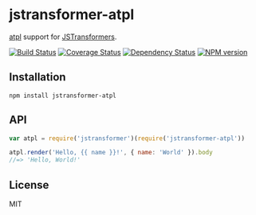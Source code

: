 # jstransformer-atpl

[atpl](http://github.com/soywiz/atpl.js) support for [JSTransformers](http://github.com/jstransformers).

[![Build Status](https://img.shields.io/travis/jstransformers/jstransformer-atpl/master.svg)](https://travis-ci.org/jstransformers/jstransformer-atpl)
[![Coverage Status](https://img.shields.io/coveralls/jstransformers/jstransformer-atpl/master.svg)](https://coveralls.io/r/jstransformers/jstransformer-atpl?branch=master)
[![Dependency Status](https://img.shields.io/david/jstransformers/jstransformer-atpl/master.svg)](http://david-dm.org/jstransformers/jstransformer-atpl)
[![NPM version](https://img.shields.io/npm/v/jstransformer-atpl.svg)](https://www.npmjs.org/package/jstransformer-atpl)

## Installation

    npm install jstransformer-atpl

## API

```js
var atpl = require('jstransformer')(require('jstransformer-atpl'))

atpl.render('Hello, {{ name }}!', { name: 'World' }).body
//=> 'Hello, World!'
```

## License

MIT
